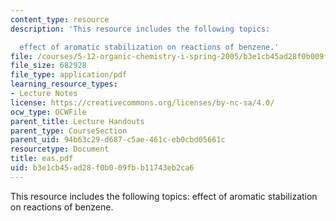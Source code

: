```yaml
---
content_type: resource
description: 'This resource includes the following topics:

  effect of aromatic stabilization on reactions of benzene.'
file: /courses/5-12-organic-chemistry-i-spring-2005/b3e1cb45ad28f0b009fbb11743eb2ca6_eas.pdf
file_size: 682928
file_type: application/pdf
learning_resource_types:
- Lecture Notes
license: https://creativecommons.org/licenses/by-nc-sa/4.0/
ocw_type: OCWFile
parent_title: Lecture Handouts
parent_type: CourseSection
parent_uid: 94b63c29-d687-c5ae-461c-eb0cbd05661c
resourcetype: Document
title: eas.pdf
uid: b3e1cb45-ad28-f0b0-09fb-b11743eb2ca6
---
```

This resource includes the following topics:
effect of aromatic stabilization on reactions of benzene.